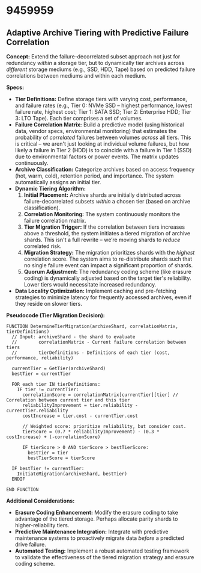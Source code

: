 # 9459959

## Adaptive Archive Tiering with Predictive Failure Correlation

**Concept:** Extend the failure-decorrelated subset approach not just for redundancy *within* a storage tier, but to dynamically tier archives across *different* storage mediums (e.g., SSD, HDD, Tape) based on predicted failure correlations between mediums and within each medium.

**Specs:**

*   **Tier Definitions:** Define storage tiers with varying cost, performance, and failure rates (e.g., Tier 0: NVMe SSD – highest performance, lowest failure rate, highest cost; Tier 1: SATA SSD; Tier 2: Enterprise HDD; Tier 3: LTO Tape). Each tier comprises a set of volumes.
*   **Failure Correlation Matrix:** Build a predictive model (using historical data, vendor specs, environmental monitoring) that estimates the probability of *correlated* failures between volumes *across* all tiers. This is critical – we aren't just looking at individual volume failures, but how likely a failure in Tier 2 (HDD) is to coincide with a failure in Tier 1 (SSD) due to environmental factors or power events.  The matrix updates continuously.
*   **Archive Classification:**  Categorize archives based on access frequency (hot, warm, cold), retention period, and importance.  The system automatically assigns an initial tier.
*   **Dynamic Tiering Algorithm:** 
    1.  **Initial Placement:** Archive shards are initially distributed across failure-decorrelated subsets *within* a chosen tier (based on archive classification). 
    2.  **Correlation Monitoring:**  The system continuously monitors the failure correlation matrix.
    3.  **Tier Migration Trigger:** If the correlation between tiers increases above a threshold, the system initiates a tiered migration of archive shards.  This isn't a full rewrite – we’re moving shards to *reduce* correlated risk.
    4.  **Migration Strategy:**  The migration prioritizes shards with the *highest* correlation score. The system aims to re-distribute shards such that no single failure event can impact a significant proportion of shards.
    5. **Quorum Adjustment:** The redundancy coding scheme (like erasure coding) is dynamically adjusted based on the target tier's reliability. Lower tiers would necessitate increased redundancy.
*   **Data Locality Optimization:** Implement caching and pre-fetching strategies to minimize latency for frequently accessed archives, even if they reside on slower tiers.

**Pseudocode (Tier Migration Decision):**

```
FUNCTION DetermineTierMigration(archiveShard, correlationMatrix, tierDefinitions)
  // Input: archiveShard - the shard to evaluate
  //        correlationMatrix - Current failure correlation between tiers
  //        tierDefinitions - Definitions of each tier (cost, performance, reliability)

  currentTier = GetTier(archiveShard)
  bestTier = currentTier 

  FOR each tier IN tierDefinitions:
    IF tier != currentTier:
      correlationScore = correlationMatrix[currentTier][tier] // Correlation between current tier and this tier
      reliabilityImprovement = tier.reliability - currentTier.reliability
      costIncrease = tier.cost - currentTier.cost

      // Weighted score: prioritize reliability, but consider cost.
      tierScore = (0.7 * reliabilityImprovement) - (0.3 * costIncrease) + (-correlationScore)

      IF tierScore > 0 AND tierScore > bestTierScore:
        bestTier = tier
        bestTierScore = tierScore

  IF bestTier != currentTier:
    InitiateMigration(archiveShard, bestTier)
  ENDIF

END FUNCTION
```

**Additional Considerations:**

*   **Erasure Coding Enhancement:** Modify the erasure coding to take advantage of the tiered storage. Perhaps allocate parity shards to higher-reliability tiers.
*   **Predictive Maintenance Integration:** Integrate with predictive maintenance systems to proactively migrate data *before* a predicted drive failure.
*   **Automated Testing:** Implement a robust automated testing framework to validate the effectiveness of the tiered migration strategy and erasure coding scheme.